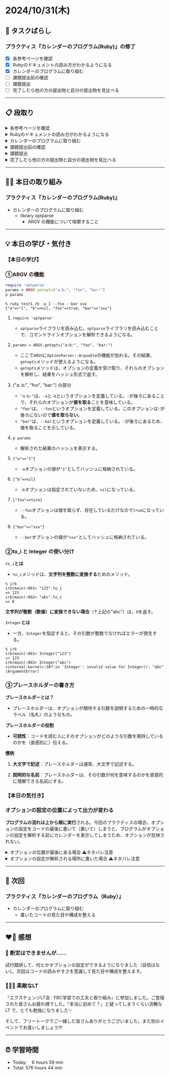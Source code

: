 # 2024/10/31(木)

## 🧩 タスクばらし
### プラクティス『カレンダーのプログラム(Ruby)』の修了
- [x] 各参考ページを確認
- [x] Rubyのドキュメントの読み方がわかるようになる
- [x] カレンダーのプログラムに取り組む
- [ ] 課題提出前の確認
- [ ] 課題提出
- [ ] 完了したら他の方の提出物と自分の提出物を見比べる

------------

## 📋 段取り
<details><summary>各参考ページを確認</summary>

- [x] [class Enumerator](https://docs.ruby-lang.org/ja/latest/class/Enumerator.html)
- [x] [library optparse](https://docs.ruby-lang.org/ja/latest/library/optparse.html)
- [x] [class Date](https://docs.ruby-lang.org/ja/latest/class/Date.html)
- [x] [rubyでコマンドを作る](https://bootcamp.fjord.jp/articles/40)
- [x] [コマンドライン引数・オプションの処理](https://bootcamp.fjord.jp/pages/251)
- [x] [プログラミングでよく使う英単語のまとめ【随時更新】 - Qiita](https://qiita.com/Ted-HM/items/7dde25dcffae4cdc7923)
- [x] [プログラミング初心者は変数名やメソッド名を略さない方がいいよ、という話 - give IT a try](https://blog.jnito.com/entry/2020/10/20/092724)
</details>


<details><summary>Rubyのドキュメントの読み方がわかるようになる</summary>

- [x] 『[Ruby公式リファレンスの読み方](https://www.youtube.com/watch?v=5lvECnh_PCg)』
- [x] 『[Rubyの公式リファレンスが読めるようになる本](https://zenn.dev/jnchito/books/how-to-read-ruby-reference)』
   - [x] Chapter 01 はじめに
   - [x] Chapter 02 ユースケースその1：ググって公式リファレンスにたどり着いた場合
   - [x] Chapter 03 ユースケースその2：クラスのメソッド一覧から目的のメソッドを探す場合
   - [x] Chapter 04 ユースケースその3：Rubyにはどんなクラスやモジュールがあるのか知りたい場合
   - [x] Chapter 05 ユースケースその4：わからない用語を調べたい場合
   - [x] Chapter 06 ユースケースその5：記号の意味を調べたい場合
   - [x] Chapter 07 ユースケースその6：Rubyの使い方や言語仕様を学びたい場合
   - [x] Chapter 08 ユースケースその7：公式リファレンスを横断的に検索したい場合
   - [x] Chapter 09 付録：Ruby on Railsの公式リファレンスについて
</details>


<details><summary>カレンダーのプログラムに取り組む</summary>

- [x] カレンダーのプログラムを書く

**※ 分からない箇所が出てきたときは、以下のヒントを適宜参考にすること**
- [library optparse](https://docs.ruby-lang.org/ja/latest/library/optparse.html)
- [Date class](https://docs.ruby-lang.org/ja/latest/class/Date.html)
- [カレンダー課題のQ&A](https://bootcamp.fjord.jp/questions/tags/%E3%82%AB%E3%83%AC%E3%83%B3%E3%83%80%E3%83%BC?all=true)
- [【新人プログラマ応援】開発タスクをアサインされたらどういう手順で進めるべきか - Qiita](https://qiita.com/jnchito/items/017487cd882091494298)
- [セルフマネジメントの必須スキル「タスクばらし」そのポイント | Social Change!](https://kuranuki.sonicgarden.jp/archives/21981)
- [プログラミング初心者歓迎！「エラーが出ました。どうすればいいですか？」から卒業するための基本と極意（解説動画付き）](https://qiita.com/jnchito/items/056325421b7e36f02335)
- [🤔 わからないことをメンターや他の受講生に質問をする方法](https://bootcamp.fjord.jp/pages/use_the_question_room) 
</details>


<details><summary>課題提出前の確認</summary>

- [ ] [RubyTips - komagataのブログ](https://docs.komagata.org/tags/rubytips/)
- [ ] [初心者がRailsプロジェクトへの初PRする前に見るチェックリスト - komagataのブログ](https://docs.komagata.org/5676)
- [ ] [GitHubでコードを提出するときに気をつけること](https://bootcamp.fjord.jp/pages/info-for-github)
- [ ] [プログラミング初心者はgit commitする前に必ずdiffを自分でレビューするクセを付けよう](https://bootcamp.fjord.jp/pages/322)
- [ ] [プルリクエスト形式で提出物を出す際の「これはやっちゃダメ」リスト](https://bootcamp.fjord.jp/pages/317)
</details>


<details><summary>課題提出</summary>

- [ ] Pull Request としてアップする
- [ ] URL と Terminal での実行結果を提出
</details>


<details><summary>完了したら他の方の提出物と自分の提出物を見比べる</summary>

- [ ] 他の方の提出物と自分の提出物を見比べる
</details>

------------

## ✍🏻 本日の取り組み
### プラクティス『カレンダーのプログラム(Ruby)』
- カレンダーのプログラムに取り組む
   - library optparse
      - ARGV の機能について咀嚼すること

------------

## 💡 本日の学び・気付き
### 【本日の学び】
### ①ARGV の機能
```ruby
require 'optparse'
params = ARGV.getopts("a:b:", "foo", "bar:")
p params
```
```shell
% ruby test1.rb -a 1 --foo --bar xxx
{"a"=>"1", "b"=>nil, "foo"=>true, "bar"=>"xxx"}
```

1. `require 'optparse'`
   - `optparse`ライブラリを読み込む。`optparse`ライブラリを読み込むことで、コマンドラインオプションを解析できるようになる。

2. `params = ARGV.getopts("a:b:", "foo", "bar:")`
   - ここで`ARGV`に`OptionParser::Arguable`の機能が加わる。その結果、`getopts`メソッドが使えるようになる。
   - `getopts`メソッドは、オプションの定義を受け取り、それらのオプションを解析し、結果をハッシュ形式で返す。

3. ("a: b:", "foo", "bar:") の部分
   - `"a:b:"`は、`-a`と`-b`というオプションを定義している。`:`が後ろにあることで、それらのオプションが**値を取る**ことを意味している。
   - `"foo"`は、`--foo`というオプションを定義している。このオプションは`:`が後ろにないので**値を取らない**。
   - `"bar"`は、`--bar`というオプションを定義している。`:`が後ろにあるため、値を取ることを示している。

4. `p params`
   - 解析された結果のハッシュを表示する。

5. `{"a"=>"1"}`
   - `-a`オプションの値が`"1"`としてハッシュに格納されている。

6. `{"b"=>nil}`
   - `-b`オプションは指定されていないため、`nil`になっている。

7. `{"foo"=>ture}`
   - `--foo`オプションは値を取らず、存在しているだけなので`true`になっている。

8. `{"bar"=>"xxx"}`
   - `--bar`オプションの値が`"xxx"`としてハッシュに格納されている。

### ②to_i と Integer の使い分け
`to_i`**とは**
- `to_i`メソッドは、**文字列を整数に変換する**ためのメソッド。
```shell
% irb
irb(main):001> "123".to_i
=> 123
irb(main):002> "abc".to_i
=> 0
```
**文字列が整数（数値）に変換できない場合**（↑上記の"abc"）は、`0`を返す。

`Integer`**とは**
- 一方、`Integer`を指定すると、その引数が整数でなければエラーが発生する。
```shell
% irb
irb(main):001> Integer("123")
=> 123
irb(main):002> Integer("abc")
<internal:kernel>:307:in `Integer': invalid value for Integer(): "abc" (ArgumentError)
```

### ③プレースホルダーの書き方
**プレースホルダーとは？**
- プレースホルダーは、オプションが期待する引数を説明するための一時的なラベル（名札）のようなもの。

**プレースホルダーの役割**
- **可読性**：コードを読む人にそのオプションがどのような引数を期待しているのかを（直感的に）伝える。

**慣例**
1. **大文字で記述**：プレースホルダーは通常、大文字で記述する。

2. **説明的な名前**：プレースホルダーは、その引数が何を意味するのかを直感的に理解できる名前にする。

### 【本日の気付き】
### オプションの設定の位置によって出力が変わる
**プログラムの流れは上から順に実行**される。今回のプラクティスの場合、オプションの設定をコードの最後に書いて（置いて）しまうと、プログラムがオプションの設定を解析する前にカレンダーを表示してしまうため、オプションが反映されない。

<details><summary>オプションの位置が最後にある場合 ⚠️ネタバレ注意</summary>

```ruby
require 'date'
require 'optparse'

# 今日の日付（年、月、日）を取得
today = Date.today

# 年と月を設定
year = today.year
month = today.month

# 今月と今年（西暦）を中央揃え且つ今月と今年の間にスペースを設けて表示
puts "#{month}月 #{year}".center(20)

# 各曜日の頭文字を日曜日から表示
puts "日 月 火 水 木 金 土"

# 指定された月の最初の日と最後の日を取得
first_day = Date.new(year, month, 1)
last_day = Date.new(year, month, -1)

# 指定された月の最初の日（1日）の曜日に合わせてスペースを設ける
print "   " * first_day.wday

# 日にちの表示
(first_day..last_day).each do |date|
  # 日付を右揃え、更にその日付の右側に半角スペースを1つ分設け、改行なしで表示
  print "#{date.day.to_s.rjust(2)} "
  # 条件分岐で土曜日の場合に改行を行う
  if date.saturday?
    puts
  end
end

# printメソッド使用後に%が表示されないように最後に改行を追加
puts

# オプション-m（月）、-y（年）の設定
opt = OptionParser.new

# コードの可読性や慣例を考慮してプレースホルダーは大文字で書く方が一般的
opt.on('-m MONTH', Integer) {|v| month = v }
opt.on('-y YEAR', Integer) {|v| year = v }

opt.parse!(ARGV)
```
```shell
# オプションに引数を設定しても反映されない
% ruby calendar.rb -m 5
      10月 2024      
日 月 火 水 木 金 土
       1  2  3  4  5 
 6  7  8  9 10 11 12 
13 14 15 16 17 18 19 
20 21 22 23 24 25 26 
27 28 29 30 31
```
</details>

<details><summary>オプションの設定が解析される場所に書いた場合 ⚠️ネタバレ注意</summary>

```ruby
require 'date'
require 'optparse'

# 今日の日付（年、月、日）を取得
today = Date.today

# 年と月を設定
year = today.year
month = today.month

# オプション-m（月）、-y（年）の設定
opt = OptionParser.new

# コードの可読性や慣例を考慮してプレースホルダーは大文字で書く方が一般的
opt.on('-m MONTH', Integer) {|v| month = v }
opt.on('-y YEAR', Integer) {|v| year = v }

opt.parse!(ARGV)

# 今月と今年（西暦）を中央揃え且つ今月と今年の間にスペースを設けて表示
puts "#{month}月 #{year}".center(20)

# 各曜日の頭文字を日曜日から表示
puts "日 月 火 水 木 金 土"

# 指定された月の最初の日と最後の日を取得
first_day = Date.new(year, month, 1)
last_day = Date.new(year, month, -1)

# 指定された月の最初の日（1日）の曜日に合わせてスペースを設ける
print "   " * first_day.wday

# 日にちの表示
(first_day..last_day).each do |date|
  # 日付を右揃え、更にその日付の右側に半角スペースを1つ分設け、改行なしで表示
  print "#{date.day.to_s.rjust(2)} "
  # 条件分岐で土曜日の場合に改行を行う
  if date.saturday?
    puts
  end
end

# printメソッド使用後に%が表示されないように最後に改行を追加
puts
```
```shell
# オプションの引数が反映されている
% ruby calendar.rb -m 5
      5月 2024       
日 月 火 水 木 金 土
          1  2  3  4 
 5  6  7  8  9 10 11 
12 13 14 15 16 17 18 
19 20 21 22 23 24 25 
26 27 28 29 30 31
```

</details>



------------

## 📍 次回
### プラクティス『カレンダーのプログラム（Ruby）』
- カレンダーのプログラムに取り組む
   - 書いたコードの見た目や構成を整える

------------

## ❤️‍🔥 感想
### 🤔 断定はできませんが......
試行錯誤して、何とかオプションの設定ができるようになりました（自信はない）。次回はコードの読みやすさを意識して見た目や構成を整えます。

### 🫶🏻✨ 素敵なLT
『エクスチェンジLT会 : FBC学習での工夫と取り組み』に参加しました。ご登壇された皆さんお疲れ様でした。「本当に初めて？」と疑ってしまうくらい流暢な LT で、とても勉強になりました✨

そして、フリートークでご一緒した皆さんありがとうございました。また別のイベントでお逢いしましょう!!!

------------

## ⏰ 学習時間
- Today:&nbsp;&nbsp;&nbsp; 6 hours 59 min
- Total: 576 hours 44 min
